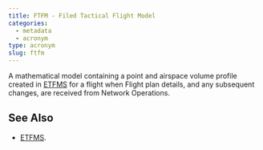 ```yaml
---
title: FTFM - Filed Tactical Flight Model
categories:
  - metadata
  - acronym
type: acronym
slug: ftfm
---
```


A mathematical model containing a point and airspace volume profile created in 
[ETFMS][etfms] for a flight when Flight plan details, and any subsequent changes,
are received from Network Operations.

## See Also

* [ETFMS][etfms].

[etfms]: /acronym/etfms/ "ETFMS"
